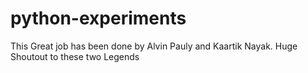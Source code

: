 # python-experiments
This Great job has been done by Alvin Pauly and Kaartik Nayak.
Huge Shoutout to these two Legends
